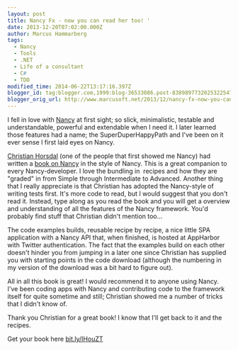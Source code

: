 ```yaml
---
layout: post
title: Nancy Fx - now you can read her too! '
date: 2013-12-20T07:02:00.000Z
author: Marcus Hammarberg
tags:
  - Nancy
  - Tools
  - .NET
  - Life of a consultant
  - C#
  - TDD
modified_time: 2014-06-22T13:17:16.397Z
blogger_id: tag:blogger.com,1999:blog-36533086.post-8389897732025322547
blogger_orig_url: http://www.marcusoft.net/2013/12/nancy-fx-now-you-can-read-her-too.html
---
```



<div>

I fell in love with
<a href="http://www.nancyfx.org/" target="_blank">Nancy</a> at first
sight; so slick, minimalistic, testable and understandable, powerful and
extendable when I need it. I later learned those features had a name;
the SuperDuperHappyPath and I've been on it ever sense I first laid eyes
on Nancy.

<a href="http://www.horsdal-consult.dk/" target="_blank">Christian
Horsdal</a> (one of the people that first showed me Nancy) had written a
<a href="http://bit.ly/IHouZT" target="_blank">book on Nancy</a> in the
style of Nancy. This is a great companion to every Nancy-developer. I
love the bundling in  recipes and how they are "graded" in from Simple
through Intermediate to Advanced.
Another thing that I really appreciate is that
Christian has adopted the Nancy-style of writing tests first. It's more
code to read, but I would suggest that you don't read it. Instead, type
along as you read the book and you will get a overview and understanding
of all the features of the Nancy framework. You'd probably find stuff
that Christian didn't mention too...

The code examples builds, reusable recipe by recipe, a nice little SPA
application with a Nancy API that, when finished, is hosted at AppHarbor
with Twitter authentication. The fact that the examples build on each
other doesn't hinder you from jumping in a later one since Christian has
supplied you with starting points in the code download (although the
numbering in my version of the download was a bit hard to figure out).

All in all this book is great! I would recommend it to anyone using
Nancy. I've been coding apps with Nancy and contributing code to the
framework itself for quite sometime and still; Christian showed me a
number of tricks that I didn't know of.

Thank you Christian for a great book! I know that I'll get back to it
and the recipes.

Get your book
here [bit.ly/IHouZT](http://www.packtpub.com/nancy-web-development/book)


</div>
